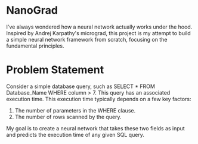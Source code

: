 # NanoGrad

I've always wondered how a neural network actually works under the hood. Inspired by Andrej Karpathy's micrograd, this project is my attempt to build a simple neural network framework from scratch, focusing on the fundamental principles.

# Problem Statement

Consider a simple database query, such as SELECT * FROM Database_Name WHERE column > 7. This query has an associated execution time. This execution time typically depends on a few key factors:

  1. The number of parameters in the WHERE clause.
  2. The number of rows scanned by the query.

My goal is to create a neural network that takes these two fields as input and predicts the execution time of any given SQL query.

